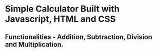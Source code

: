 # Simple Calculator Built with Javascript, HTML and CSS

## Functionalities - Addition, Subtraction, Division and Multiplication.
